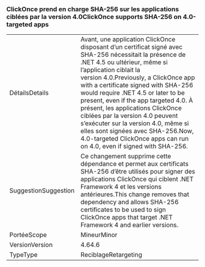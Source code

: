 ### <a name="clickonce-supports-sha-256-on-40-targeted-apps"></a><span data-ttu-id="4706c-101">ClickOnce prend en charge SHA-256 sur les applications ciblées par la version 4.0</span><span class="sxs-lookup"><span data-stu-id="4706c-101">ClickOnce supports SHA-256 on 4.0-targeted apps</span></span>

|   |   |
|---|---|
|<span data-ttu-id="4706c-102">Détails</span><span class="sxs-lookup"><span data-stu-id="4706c-102">Details</span></span>|<span data-ttu-id="4706c-103">Avant, une application ClickOnce disposant d’un certificat signé avec SHA-256 nécessitait la présence de .NET 4.5 ou ultérieur, même si l’application ciblait la version 4.0.</span><span class="sxs-lookup"><span data-stu-id="4706c-103">Previously, a ClickOnce app with a certificate signed with SHA-256 would require .NET 4.5 or later to be present, even if the app targeted 4.0.</span></span> <span data-ttu-id="4706c-104">À présent, les applications ClickOnce ciblées par la version 4.0 peuvent s’exécuter sur la version 4.0, même si elles sont signées avec SHA-256.</span><span class="sxs-lookup"><span data-stu-id="4706c-104">Now, 4.0-targeted ClickOnce apps can run on 4.0, even if signed with SHA-256.</span></span>|
|<span data-ttu-id="4706c-105">Suggestion</span><span class="sxs-lookup"><span data-stu-id="4706c-105">Suggestion</span></span>|<span data-ttu-id="4706c-106">Ce changement supprime cette dépendance et permet aux certificats SHA-256 d’être utilisés pour signer des applications ClickOnce qui ciblent .NET Framework 4 et les versions antérieures.</span><span class="sxs-lookup"><span data-stu-id="4706c-106">This change removes that dependency and allows SHA-256 certificates to be used to sign ClickOnce apps that target .NET Framework 4 and earlier versions.</span></span>|
|<span data-ttu-id="4706c-107">Portée</span><span class="sxs-lookup"><span data-stu-id="4706c-107">Scope</span></span>|<span data-ttu-id="4706c-108">Mineur</span><span class="sxs-lookup"><span data-stu-id="4706c-108">Minor</span></span>|
|<span data-ttu-id="4706c-109">Version</span><span class="sxs-lookup"><span data-stu-id="4706c-109">Version</span></span>|<span data-ttu-id="4706c-110">4.6</span><span class="sxs-lookup"><span data-stu-id="4706c-110">4.6</span></span>|
|<span data-ttu-id="4706c-111">Type</span><span class="sxs-lookup"><span data-stu-id="4706c-111">Type</span></span>|<span data-ttu-id="4706c-112">Reciblage</span><span class="sxs-lookup"><span data-stu-id="4706c-112">Retargeting</span></span>|

